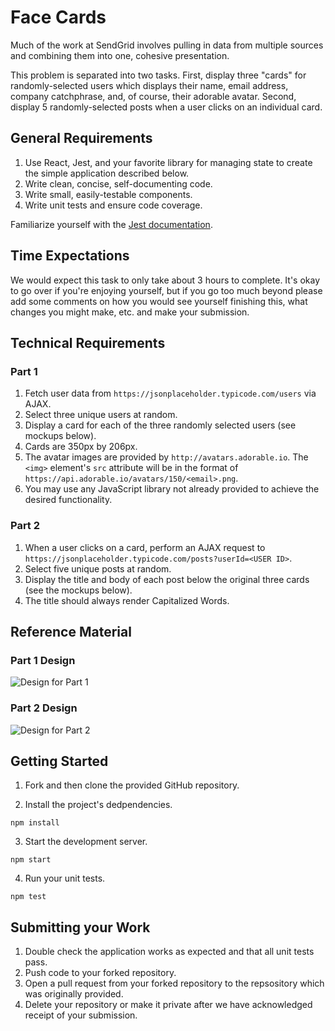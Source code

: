 # Face Cards

Much of the work at SendGrid involves pulling in data from multiple sources and combining them into one, cohesive presentation.

This problem is separated into two tasks. First, display three "cards" for randomly-selected users which displays their name, email address, company catchphrase, and, of course, their adorable avatar. Second, display 5 randomly-selected posts when a user clicks on an individual card.


## General Requirements

1. Use React, Jest, and your favorite library for managing state to create the simple application described below.
2. Write clean, concise, self-documenting code.
3. Write small, easily-testable components.
4. Write unit tests and ensure code coverage.

Familiarize yourself with the [Jest documentation](https://facebook.github.io/jest/).

## Time Expectations

We would expect this task to only take about 3 hours to complete. It's okay to go over if you're enjoying yourself, but if you go too much beyond please add some comments on how you would see yourself finishing this, what changes you might make, etc. and make your submission.

## Technical Requirements

### Part 1

1. Fetch user data from `https://jsonplaceholder.typicode.com/users` via AJAX.
2. Select three unique users at random.
3. Display a card for each of the three randomly selected users (see mockups below).
4. Cards are 350px by 206px.
5. The avatar images are provided by `http://avatars.adorable.io`. The `<img>` element's `src` attribute will be in the format of `https://api.adorable.io/avatars/150/<email>.png`.
6. You may use any JavaScript library not already provided to achieve the desired functionality.

### Part 2

1. When a user clicks on a card, perform an AJAX request to `https://jsonplaceholder.typicode.com/posts?userId=<USER ID>`.
2. Select five unique posts at random.
3. Display the title and body of each post below the original three cards (see the mockups below).
4. The title should always render Capitalized Words.


## Reference Material

[part1]: https://s3.amazonaws.com/istreet-assets/1xbaS_Iw9maIlJcSfD2okQ/Challenge%20-%20Closed%20-%20Redlines.png "Part 1"
[part2]: https://s3.amazonaws.com/istreet-assets/sHqSvjzUfe8RkpjY4t_0ww/Challenge%20-%20Open%20-%20Redlines.png "Part 2"

### Part 1 Design

![Design for Part 1][part1]

### Part 2 Design

![Design for Part 2][part2]


## Getting Started

1. Fork and then clone the provided GitHub repository.

2. Install the project's dedpendencies.

```
npm install
```

3. Start the development server.

```
npm start
```

4. Run your unit tests.

```
npm test
```

## Submitting your Work

1. Double check the application works as expected and that all unit tests pass.
2. Push code to your forked repository.
3. Open a pull request from your forked repository to the repsository which was originally provided.
4. Delete your repository or make it private after we have acknowledged receipt of your submission.
